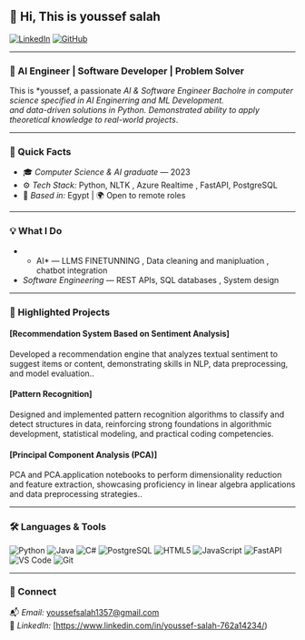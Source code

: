 ## 👋 Hi, This is youssef salah

[![LinkedIn](https://img.shields.io/badge/LinkedIn-0077B5?logo=linkedin&logoColor=white)](https://www.linkedin.com/in/youssef-salah-762a14234/)
[![GitHub](https://img.shields.io/github/followers/NA7RAWY?label=Follow&style=social)](https://github.com/youssefsalah224/youssefsalah224)

---

### 🚀 AI Engineer | Software Developer | Problem Solver

This is *youssef, a passionate **AI & Software Engineer* Bacholre in computer science specified in AI Enginerring and ML Development.  
 and data-driven solutions in Python. Demonstrated ability to apply theoretical knowledge to real-world projects*.

---

### 📌 Quick Facts
- 🎓 *Computer Science & AI graduate* —  2023
- ⚙ *Tech Stack:* Python, NLTK , Azure Realtime , FastAPI, PostgreSQL 
- 📍 *Based in:* Egypt | 🌍 Open to remote roles 


---

### 💡 What I Do

- * AI* — LLMS FINETUNNING , Data cleaning and manipluation , chatbot integration 
- *Software Engineering* — REST APIs, SQL databases , System design


---

### 🚀 Highlighted Projects

####  [Recommendation System Based on Sentiment Analysis]
Developed a recommendation engine that analyzes textual sentiment to suggest items or content, demonstrating skills in NLP, data preprocessing, and model evaluation..

####  [Pattern Recognition]
Designed and implemented pattern recognition algorithms to classify and detect structures in data, reinforcing strong foundations in algorithmic development, statistical modeling, and practical coding competencies.

####  [Principal Component Analysis (PCA)]
PCA and PCA.application notebooks to perform dimensionality reduction and feature extraction, showcasing proficiency in linear algebra applications and data preprocessing strategies..



---

### 🛠 Languages & Tools

![Python](https://img.shields.io/badge/Python-3670A0?logo=python&logoColor=white&style=for-the-badge)
![Java](https://img.shields.io/badge/Java-ED8B00?logo=java&logoColor=white&style=for-the-badge)
![C#](https://img.shields.io/badge/C%23-239120?logo=c-sharp&logoColor=white&style=for-the-badge)
![PostgreSQL](https://img.shields.io/badge/PostgreSQL-316192?logo=postgresql&logoColor=white&style=for-the-badge)
![HTML5](https://img.shields.io/badge/HTML5-E34F26?logo=html5&logoColor=white&style=for-the-badge)
![JavaScript](https://img.shields.io/badge/JavaScript-F7DF1E?logo=javascript&logoColor=black&style=for-the-badge)
![FastAPI](https://img.shields.io/badge/FastAPI-009688?logo=fastapi&logoColor=white&style=for-the-badge)
![VS Code](https://img.shields.io/badge/VSCode-007ACC?logo=visual-studio-code&logoColor=white&style=for-the-badge)
![Git](https://img.shields.io/badge/Git-F05032?logo=git&logoColor=white&style=for-the-badge)

---


### 🤝 Connect
📬 *Email:* [youssefsalah1357@gmail.com](mailto:youssefsalah1357@gmail.com)  
🔗 *LinkedIn:* [https://www.linkedin.com/in/youssef-salah-762a14234/)  


